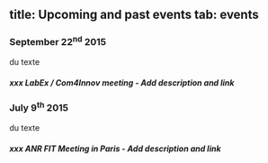 title: Upcoming and past events
tab: events
---

### September 22<sup>nd</sup> 2015

du texte

##### xxx LabEx / Com4Innov meeting - Add description and link

### July 9<sup>th</sup> 2015

du texte

##### xxx ANR FIT Meeting in Paris - Add description and link
